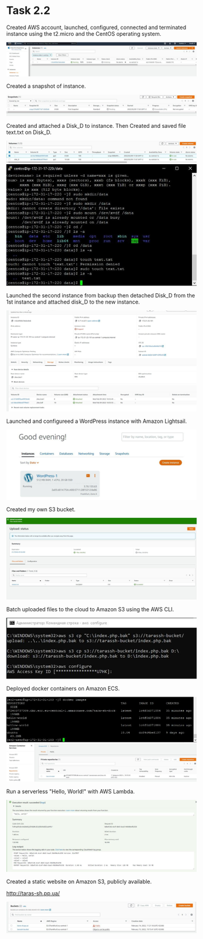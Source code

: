 # Task 2.2


Created AWS account, launched, configured, connected and terminated instance using the t2.micro and the CentOS operating system.


<img src="./images/instance.jpg">

Created a snapshot of instance.

<img src="./images/snapshot.jpg">

Created and attached a Disk_D to instance. Then Created and saved file text.txt on Disk_D.


<img src="./images/dir2.jpg">

<br>
<img src="./images/dirr.jpg">

Launched the second instance from backup then detached Disk_D from the 1st instance and attached disk_D to the new instance.

<img src="./images/snapdir.jpg">

Launched and configureed a WordPress instance with Amazon Lightsail.

<img src="./images/lightsail.jpg">

Created my own S3 bucket.

<img src="./images/bucket.jpg">

Batch uploaded files to the cloud to Amazon S3 using the AWS CLI.

<img src="./images/bucket_cmd.jpg">

Deployed docker containers on Amazon ECS.

<img src="./images/dock_cmd.jpg">
<img src="./images/dock_aws.jpg">

Run a serverless "Hello, World!" with AWS Lambda.

<img src="./images/lambda_aws.jpg">

Created a static website on Amazon S3, publicly available.

http://taras-sh.pp.ua/

<img src="./images/route.jpg">
